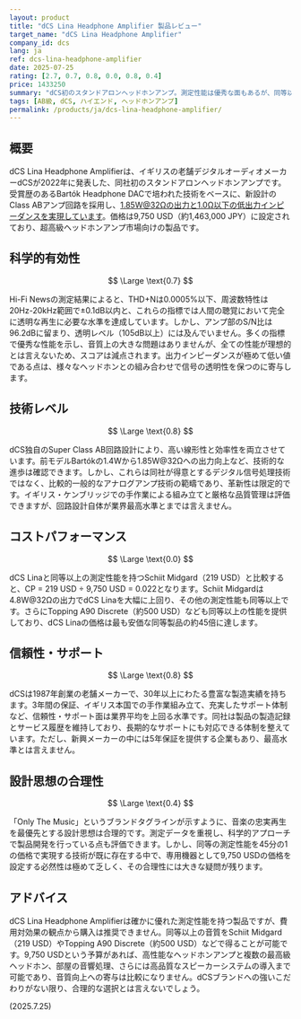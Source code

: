 ```yaml
---
layout: product
title: "dCS Lina Headphone Amplifier 製品レビュー"
target_name: "dCS Lina Headphone Amplifier"
company_id: dcs
lang: ja
ref: dcs-lina-headphone-amplifier
date: 2025-07-25
rating: [2.7, 0.7, 0.8, 0.0, 0.8, 0.4]
price: 1433250
summary: "dCS初のスタンドアロンヘッドホンアンプ。測定性能は優秀な面もあるが、同等以上の性能を持つ製品が大幅に安価で入手可能なため、コストパフォーマンスは極めて低い。"
tags: [AB級, dCS, ハイエンド, ヘッドホンアンプ]
permalink: /products/ja/dcs-lina-headphone-amplifier/
---
```

## 概要

dCS Lina Headphone Amplifierは、イギリスの老舗デジタルオーディオメーカーdCSが2022年に発表した、同社初のスタンドアロンヘッドホンアンプです。受賞歴のあるBartók Headphone DACで培われた技術をベースに、新設計のClass ABアンプ回路を採用し、1.85W@32Ωの出力と1.0Ω以下の低出力インピーダンスを実現しています。価格は9,750 USD（約1,463,000 JPY）に設定されており、超高級ヘッドホンアンプ市場向けの製品です。

## 科学的有効性

$$ \Large \text{0.7} $$

Hi-Fi Newsの測定結果によると、THD+Nは0.0005%以下、周波数特性は20Hz-20kHz範囲で±0.1dB以内と、これらの指標では人間の聴覚において完全に透明な再生に必要な水準を達成しています。しかし、アンプ部のS/N比は96.2dBに留まり、透明レベル（105dB以上）には及んでいません。多くの指標で優秀な性能を示し、音質上の大きな問題はありませんが、全ての性能が理想的とは言えないため、スコアは減点されます。出力インピーダンスが極めて低い値である点は、様々なヘッドホンとの組み合わせで信号の透明性を保つのに寄与します。

## 技術レベル

$$ \Large \text{0.8} $$

dCS独自のSuper Class AB回路設計により、高い線形性と効率性を両立させています。前モデルBartókの1.4Wから1.85W@32Ωへの出力向上など、技術的な進歩は確認できます。しかし、これらは同社が得意とするデジタル信号処理技術ではなく、比較的一般的なアナログアンプ技術の範疇であり、革新性は限定的です。イギリス・ケンブリッジでの手作業による組み立てと厳格な品質管理は評価できますが、回路設計自体が業界最高水準とまでは言えません。

## コストパフォーマンス

$$ \Large \text{0.0} $$

dCS Linaと同等以上の測定性能を持つSchiit Midgard（219 USD）と比較すると、CP = 219 USD ÷ 9,750 USD = 0.022となります。Schiit Midgardは4.8W@32Ωの出力でdCS Linaを大幅に上回り、その他の測定性能も同等以上です。さらにTopping A90 Discrete（約500 USD）なども同等以上の性能を提供しており、dCS Linaの価格は最も安価な同等製品の約45倍に達します。

## 信頼性・サポート

$$ \Large \text{0.8} $$

dCSは1987年創業の老舗メーカーで、30年以上にわたる豊富な製造実績を持ちます。3年間の保証、イギリス本国での手作業組み立て、充実したサポート体制など、信頼性・サポート面は業界平均を上回る水準です。同社は製品の製造記録とサービス履歴を維持しており、長期的なサポートにも対応できる体制を整えています。ただし、新興メーカーの中には5年保証を提供する企業もあり、最高水準とは言えません。

## 設計思想の合理性

$$ \Large \text{0.4} $$

「Only The Music」というブランドタグラインが示すように、音楽の忠実再生を最優先とする設計思想は合理的です。測定データを重視し、科学的アプローチで製品開発を行っている点も評価できます。しかし、同等の測定性能を45分の1の価格で実現する技術が既に存在する中で、専用機器として9,750 USDの価格を設定する必然性は極めて乏しく、その合理性には大きな疑問が残ります。

## アドバイス

dCS Lina Headphone Amplifierは確かに優れた測定性能を持つ製品ですが、費用対効果の観点から購入は推奨できません。同等以上の音質をSchiit Midgard（219 USD）やTopping A90 Discrete（約500 USD）などで得ることが可能です。9,750 USDという予算があれば、高性能なヘッドホンアンプと複数の最高級ヘッドホン、部屋の音響処理、さらには高品質なスピーカーシステムの導入まで可能であり、音質向上への寄与は比較になりません。dCSブランドへの強いこだわりがない限り、合理的な選択とは言えないでしょう。

(2025.7.25)
